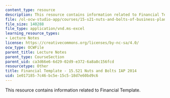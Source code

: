 ```yaml
---
content_type: resource
description: This resource contains information related to Financial Template.
file: /ol-ocw-studio-app/courses/15-s21-nuts-and-bolts-of-business-plans-january-iap-2014/1e0171857c46bc5e15c518d7e60bd9c6_MIT15_S21IAP14_FnclTemp13.xls
file_size: 140288
file_type: application/vnd.ms-excel
learning_resource_types:
- Lecture Notes
license: https://creativecommons.org/licenses/by-nc-sa/4.0/
ocw_type: OCWFile
parent_title: Lecture Notes
parent_type: CourseSection
parent_uid: ca3d66e6-6d29-02d9-e372-6a8a8c156fcd
resourcetype: Other
title: Financial Template - 15.S21 Nuts and Bolts IAP 2014
uid: 1e017185-7c46-bc5e-15c5-18d7e60bd9c6
---
```

This resource contains information related to Financial Template.